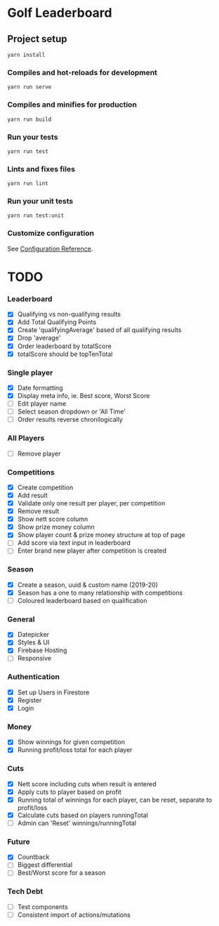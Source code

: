 # Golf Leaderboard #

## Project setup
```
yarn install
```

### Compiles and hot-reloads for development
```
yarn run serve
```

### Compiles and minifies for production
```
yarn run build
```

### Run your tests
```
yarn run test
```

### Lints and fixes files
```
yarn run lint
```

### Run your unit tests
```
yarn run test:unit
```

### Customize configuration
See [Configuration Reference](https://cli.vuejs.org/config/).



# TODO #

### Leaderboard
- [x] Qualifying vs non-qualifying results
- [x] Add Total Qualifying Points
- [x] Create 'qualifyingAverage' based of all qualifying results
- [x] Drop 'average'
- [x] Order leaderboard by totalScore
- [x] totalScore should be topTenTotal

### Single player
- [x] Date formatting
- [x] Display meta info, ie. Best score, Worst Score
- [ ] Edit player name
- [ ] Select season dropdown or 'All Time'
- [ ] Order results reverse chronilogically

### All Players
- [ ] Remove player

### Competitions
- [x] Create competition
- [x] Add result
- [x] Validate only one result per player, per competition
- [x] Remove result
- [x] Show nett score column
- [x] Show prize money column
- [x] Show player count & prize money structure at top of page
- [ ] Add score via text input in leaderboard
- [ ] Enter brand new player after competition is created

### Season
- [x] Create a season, uuid & custom name (2019-20) 
- [x] Season has a one to many relationship with competitions
- [ ] Coloured leaderboard based on qualification

### General
- [x] Datepicker
- [x] Styles & UI
- [x] Firebase Hosting
- [ ] Responsive

### Authentication
- [x] Set up Users in Firestore
- [x] Register
- [x] Login

### Money
- [x] Show winnings for given competition
- [x] Running profit/loss total for each player

### Cuts
- [x] Nett score including cuts when result is entered
- [x] Apply cuts to player based on profit
- [x] Running total of winnings for each player, can be reset, separate to profit/loss
- [x] Calculate cuts based on players runningTotal
- [ ] Admin can 'Reset' winnings/runningTotal

### Future
- [x] Countback
- [ ] Biggest differential
- [ ] Best/Worst score for a season

### Tech Debt
- [ ] Test components
- [ ] Consistent import of actions/mutations
